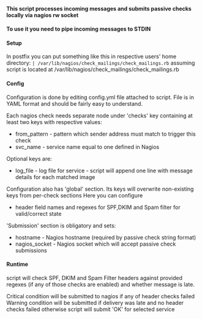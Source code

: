#### This script processes incoming messages and submits passive checks locally via nagios rw socket
#### To use it you need to pipe incoming messages to STDIN 

#### Setup
In postfix you can put something like this in respective users' home directory:
`| /var/lib/nagios/check_mailings/check_mailings.rb`
assuming script is located at /var/lib/nagios/check_mailings/check_mailings.rb

#### Config
Configuration is done by editing config.yml file attached to script.
File is in YAML format and should be fairly easy to understand.

Each nagios check needs separate node under 'checks' key
containing at least two keys with respective values:
  * from_pattern  - pattern which sender address must match to trigger this check
  * svc_name - service name equal to one defined in Nagios

Optional keys are:
 * log_file - log file for service - script will append one line with message details for each matched image

Configuration also has 'global' section.
Its keys will overwrite non-existing keys from per-check sections
Here you can configure 
 * header field names and regexes for SPF,DKIM and Spam filter  for valid/correct state

'Submission' section is obligatory and sets:
 * hostname - Nagios hostname (required by  passive check string format)
 * nagios_socket - Nagios socket which will accept passive check submissions


#### Runtime
script will check SPF, DKIM and Spam Filter headers against provided regexes (if any of those checks are enabled)
and whether message is late.

Critical condition will be submitted to nagios if  any of header checks failed
Warning condition will be submitted if delivery was late and no header checks failed
otherwise script will submit 'OK' for selected service

